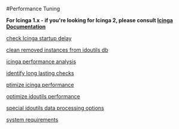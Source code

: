 #Performance Tuning

**For Icinga 1.x - if you're looking for Icinga 2, please consult [Icinga Documentation](https://docs.icinga.org)**

[check Icinga startup delay](01_01_check_Icinga_startup_delay.md)

[clean removed instances from idoutils db](01_02_clean_removed_instances_from_idoutils_db.md)

[icinga performance analysis](01_03_icinga_performance_analysis.md)

[identify long lasting checks](01_04_identify_long_lasting_checks.md)

[ptimize icinga performance](01_05_optimize_icinga_performance.md)

[optimize idoutils performance](01_06_optimize_idoutils_performance.md)

[special idoutils data processing options](01_07_special_idoutils_data_processing_options.md)

[system requirements](01_08_system_requirements.md)
